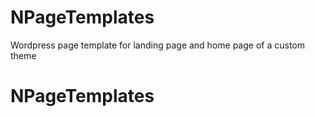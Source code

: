 # NPageTemplates
Wordpress page template for landing page and home page of a custom theme
# NPageTemplates

